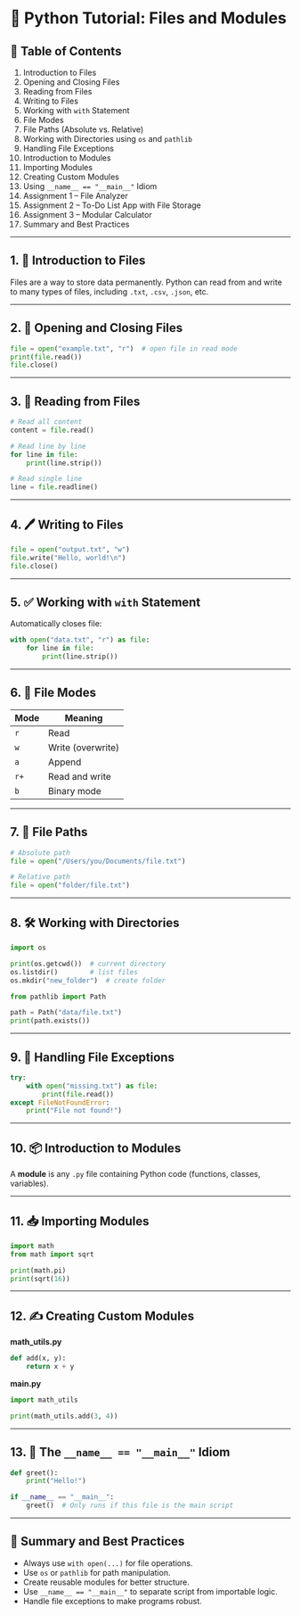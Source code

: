 
# 📘 Python Tutorial: Files and Modules

## 📂 Table of Contents

1. Introduction to Files  
2. Opening and Closing Files  
3. Reading from Files  
4. Writing to Files  
5. Working with `with` Statement  
6. File Modes  
7. File Paths (Absolute vs. Relative)  
8. Working with Directories using `os` and `pathlib`  
9. Handling File Exceptions  
10. Introduction to Modules  
11. Importing Modules  
12. Creating Custom Modules  
13. Using `__name__ == "__main__"` Idiom  
14. Assignment 1 – File Analyzer  
15. Assignment 2 – To-Do List App with File Storage  
16. Assignment 3 – Modular Calculator  
17. Summary and Best Practices

---

## 1. 📘 Introduction to Files

Files are a way to store data permanently. Python can read from and write to many types of files, including `.txt`, `.csv`, `.json`, etc.

---

## 2. 📂 Opening and Closing Files

```python
file = open("example.txt", "r")  # open file in read mode
print(file.read())
file.close()
```

---

## 3. 📖 Reading from Files

```python
# Read all content
content = file.read()

# Read line by line
for line in file:
    print(line.strip())

# Read single line
line = file.readline()
```

---

## 4. 🖊️ Writing to Files

```python
file = open("output.txt", "w")
file.write("Hello, world!\n")
file.close()
```

---

## 5. ✅ Working with `with` Statement

Automatically closes file:

```python
with open("data.txt", "r") as file:
    for line in file:
        print(line.strip())
```

---

## 6. 🔧 File Modes

| Mode | Meaning              |
|------|----------------------|
| `r`  | Read                 |
| `w`  | Write (overwrite)    |
| `a`  | Append               |
| `r+` | Read and write       |
| `b`  | Binary mode          |

---

## 7. 📁 File Paths

```python
# Absolute path
file = open("/Users/you/Documents/file.txt")

# Relative path
file = open("folder/file.txt")
```

---

## 8. 🛠️ Working with Directories

```python
import os

print(os.getcwd())  # current directory
os.listdir()        # list files
os.mkdir("new_folder")  # create folder

from pathlib import Path

path = Path("data/file.txt")
print(path.exists())
```

---

## 9. 🚫 Handling File Exceptions

```python
try:
    with open("missing.txt") as file:
        print(file.read())
except FileNotFoundError:
    print("File not found!")
```

---

## 10. 📦 Introduction to Modules

A **module** is any `.py` file containing Python code (functions, classes, variables).

---

## 11. 📥 Importing Modules

```python
import math
from math import sqrt

print(math.pi)
print(sqrt(16))
```

---

## 12. ✍️ Creating Custom Modules

**math_utils.py**
```python
def add(x, y):
    return x + y
```

**main.py**
```python
import math_utils

print(math_utils.add(3, 4))
```

---

## 13. 🚀 The `__name__ == "__main__"` Idiom

```python
def greet():
    print("Hello!")

if __name__ == "__main__":
    greet()  # Only runs if this file is the main script
```




---

## 🧠 Summary and Best Practices

- Always use `with open(...)` for file operations.
- Use `os` or `pathlib` for path manipulation.
- Create reusable modules for better structure.
- Use `__name__ == "__main__"` to separate script from importable logic.
- Handle file exceptions to make programs robust.
